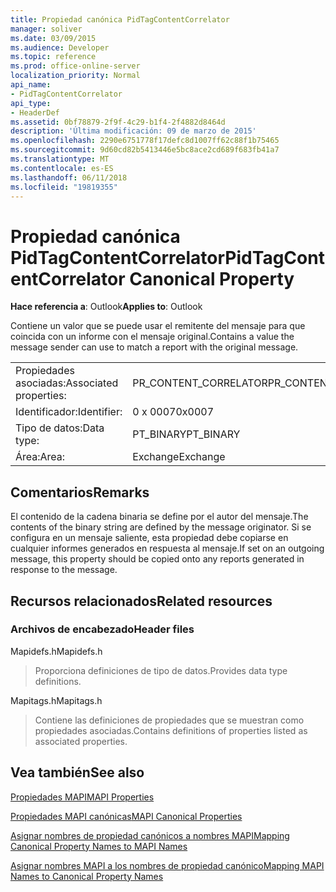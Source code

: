 ```yaml
---
title: Propiedad canónica PidTagContentCorrelator
manager: soliver
ms.date: 03/09/2015
ms.audience: Developer
ms.topic: reference
ms.prod: office-online-server
localization_priority: Normal
api_name:
- PidTagContentCorrelator
api_type:
- HeaderDef
ms.assetid: 0bf78879-2f9f-4c29-b1f4-2f4882d8464d
description: 'Última modificación: 09 de marzo de 2015'
ms.openlocfilehash: 2290e6751778f17defc8d1007ff62c88f1b75465
ms.sourcegitcommit: 9d60cd82b5413446e5bc8ace2cd689f683fb41a7
ms.translationtype: MT
ms.contentlocale: es-ES
ms.lasthandoff: 06/11/2018
ms.locfileid: "19819355"
---
```

# <a name="pidtagcontentcorrelator-canonical-property"></a><span data-ttu-id="f08de-103">Propiedad canónica PidTagContentCorrelator</span><span class="sxs-lookup"><span data-stu-id="f08de-103">PidTagContentCorrelator Canonical Property</span></span>

  
  
<span data-ttu-id="f08de-104">**Hace referencia a**: Outlook</span><span class="sxs-lookup"><span data-stu-id="f08de-104">**Applies to**: Outlook</span></span> 
  
<span data-ttu-id="f08de-105">Contiene un valor que se puede usar el remitente del mensaje para que coincida con un informe con el mensaje original.</span><span class="sxs-lookup"><span data-stu-id="f08de-105">Contains a value the message sender can use to match a report with the original message.</span></span>
  
|||
|:-----|:-----|
|<span data-ttu-id="f08de-106">Propiedades asociadas:</span><span class="sxs-lookup"><span data-stu-id="f08de-106">Associated properties:</span></span>  <br/> |<span data-ttu-id="f08de-107">PR_CONTENT_CORRELATOR</span><span class="sxs-lookup"><span data-stu-id="f08de-107">PR_CONTENT_CORRELATOR</span></span>  <br/> |
|<span data-ttu-id="f08de-108">Identificador:</span><span class="sxs-lookup"><span data-stu-id="f08de-108">Identifier:</span></span>  <br/> |<span data-ttu-id="f08de-109">0 x 0007</span><span class="sxs-lookup"><span data-stu-id="f08de-109">0x0007</span></span>  <br/> |
|<span data-ttu-id="f08de-110">Tipo de datos:</span><span class="sxs-lookup"><span data-stu-id="f08de-110">Data type:</span></span>  <br/> |<span data-ttu-id="f08de-111">PT_BINARY</span><span class="sxs-lookup"><span data-stu-id="f08de-111">PT_BINARY</span></span>  <br/> |
|<span data-ttu-id="f08de-112">Área:</span><span class="sxs-lookup"><span data-stu-id="f08de-112">Area:</span></span>  <br/> |<span data-ttu-id="f08de-113">Exchange</span><span class="sxs-lookup"><span data-stu-id="f08de-113">Exchange</span></span>  <br/> |
   
## <a name="remarks"></a><span data-ttu-id="f08de-114">Comentarios</span><span class="sxs-lookup"><span data-stu-id="f08de-114">Remarks</span></span>

<span data-ttu-id="f08de-115">El contenido de la cadena binaria se define por el autor del mensaje.</span><span class="sxs-lookup"><span data-stu-id="f08de-115">The contents of the binary string are defined by the message originator.</span></span> <span data-ttu-id="f08de-116">Si se configura en un mensaje saliente, esta propiedad debe copiarse en cualquier informes generados en respuesta al mensaje.</span><span class="sxs-lookup"><span data-stu-id="f08de-116">If set on an outgoing message, this property should be copied onto any reports generated in response to the message.</span></span>
  
## <a name="related-resources"></a><span data-ttu-id="f08de-117">Recursos relacionados</span><span class="sxs-lookup"><span data-stu-id="f08de-117">Related resources</span></span>

### <a name="header-files"></a><span data-ttu-id="f08de-118">Archivos de encabezado</span><span class="sxs-lookup"><span data-stu-id="f08de-118">Header files</span></span>

<span data-ttu-id="f08de-119">Mapidefs.h</span><span class="sxs-lookup"><span data-stu-id="f08de-119">Mapidefs.h</span></span>
  
> <span data-ttu-id="f08de-120">Proporciona definiciones de tipo de datos.</span><span class="sxs-lookup"><span data-stu-id="f08de-120">Provides data type definitions.</span></span>
    
<span data-ttu-id="f08de-121">Mapitags.h</span><span class="sxs-lookup"><span data-stu-id="f08de-121">Mapitags.h</span></span>
  
> <span data-ttu-id="f08de-122">Contiene las definiciones de propiedades que se muestran como propiedades asociadas.</span><span class="sxs-lookup"><span data-stu-id="f08de-122">Contains definitions of properties listed as associated properties.</span></span>
    
## <a name="see-also"></a><span data-ttu-id="f08de-123">Vea también</span><span class="sxs-lookup"><span data-stu-id="f08de-123">See also</span></span>



[<span data-ttu-id="f08de-124">Propiedades MAPI</span><span class="sxs-lookup"><span data-stu-id="f08de-124">MAPI Properties</span></span>](mapi-properties.md)
  
[<span data-ttu-id="f08de-125">Propiedades MAPI canónicas</span><span class="sxs-lookup"><span data-stu-id="f08de-125">MAPI Canonical Properties</span></span>](mapi-canonical-properties.md)
  
[<span data-ttu-id="f08de-126">Asignar nombres de propiedad canónicos a nombres MAPI</span><span class="sxs-lookup"><span data-stu-id="f08de-126">Mapping Canonical Property Names to MAPI Names</span></span>](mapping-canonical-property-names-to-mapi-names.md)
  
[<span data-ttu-id="f08de-127">Asignar nombres MAPI a los nombres de propiedad canónico</span><span class="sxs-lookup"><span data-stu-id="f08de-127">Mapping MAPI Names to Canonical Property Names</span></span>](mapping-mapi-names-to-canonical-property-names.md)


